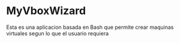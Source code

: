 # MyVboxWizard

Esta es una aplicacion basada en Bash que permite crear maquinas virtuales segun lo que el usuario requiera
